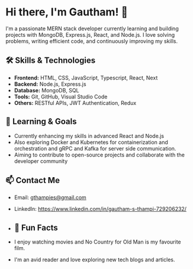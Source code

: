 # Hi there, I'm Gautham! 👋

I'm a passionate MERN stack developer currently learning and building projects with MongoDB, Express.js, React, and Node.js. I love solving problems, writing efficient code, and continuously improving my skills.

## 🛠️ Skills & Technologies

- **Frontend:** HTML, CSS, JavaScript, Typescript, React, Next
- **Backend:** Node.js, Express.js
- **Database:** MongoDB, SQL
- **Tools:** Git, GitHub, Visual Studio Code
- **Others:** RESTful APIs, JWT Authentication, Redux

## 🌱 Learning & Goals

- Currently enhancing my skills in advanced React and Node.js
- Also exploring Docker and Kubernetes for containerization and orchestration and gRPC and Kafka for server side communication.
- Aiming to contribute to open-source projects and collaborate with the developer community

## 📫 Contact Me

- Email: gthampies@gmail.com
- LinkedIn: https://www.linkedin.com/in/gautham-s-thampi-729206232/

- ## 🎉 Fun Facts

- I enjoy watching movies and No Country for Old Man is my favourite film.
- I'm an avid reader and love exploring new tech blogs and articles.




<!---
gauthamthampi/gauthamthampi is a ✨ special ✨ repository because its `README.md` (this file) appears on your GitHub profile.
You can click the Preview link to take a look at your changes.
--->
